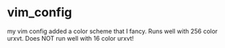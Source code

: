 # vim_config
my vim config
added a color scheme that I fancy. Runs well with 256 color urxvt. Does NOT run well with 16 color urxvt!
